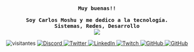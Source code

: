 <div align="justify">
  <p align="center">
    <samp>
      <b>
        Muy buenas!!
        <br>
        <br>
        Soy Carlos Moshu y me dedico a la tecnología.
        <br>
        Sistemas, Redes, Desarrollo
      </b>
      <br>
      <image
        src="https://readme-typing-svg.herokuapp.com?font=Iosevka&size=16&color=6791c9&center=true&width=410&height=45&lines=public+void+Hola+()+{}">
    </samp>
  </p>
  <p align="center">
    <img src="https://komarev.com/ghpvc/?username=carlosmoshudev&label=Visitantes&color=blueviolet" alt="visitantes" />
        <a href="https://discord.gg/xjgdPqHtRp">
      <img src="https://shields.io/discord/761964233055273000?label=Servidor&logo=Discord&colorB=7289DA&style=flat"
        alt="Discord" />
    </a>
    <a href="https://twitter.com/carlosmoshu">
      <img src="https://img.shields.io/twitter/follow/carlosmoshu?label=Twitter&logo=twitter&style=flat&colorB=blue"
        alt="Twitter" />
    </a>
        <a href="https://www.linkedin.com/in/carlos-moshu/">
      <img src="https://img.shields.io/badge/LinkedIn-blue?style=flat&logo=linkedin&labelColor=blue"
        alt="LinkedIn" />
    </a>
        <a href="https://www.twitch.tv/carlosmoshutv">
      <img src="https://img.shields.io/badge/Twitch-9146FF?style=flat&logo=twitch&logoColor=white"
        alt="Twitch" />
    </a>
        <a href="https://github.com/carlosmoshudev">
      <img src="https://img.shields.io/github/followers/carlosmoshudev?label=Followers&logo=GitHub&style=flat&colorB=blue"
        alt="GitHub" />
    </a>
    <a href="https://github.com/carlosmoshudev">
      <img src="https://img.shields.io/github/stars/carlosmoshudev?label=Stars&logo=GitHub&style=flat&colorB=blue"
        alt="GitHub" />
    </a>
  </p>

</div>
